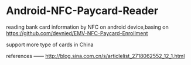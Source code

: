 # Android-NFC-Paycard-Reader
reading bank card information by NFC on android device,basing on https://github.com/devnied/EMV-NFC-Paycard-Enrollment

support more type of cards  in China

references —— http://blog.sina.com.cn/s/articlelist_2718062552_12_1.html
